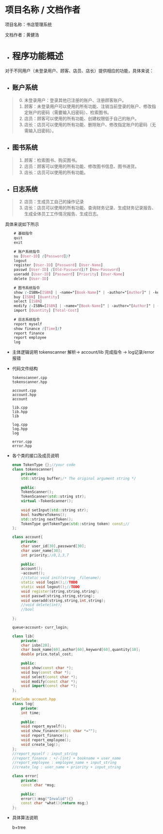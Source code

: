# 项目名称 / 文档作者
项目名称：书店管理系统

文档作者：黄健浩


- # 程序功能概述
对于不同用户（未登录用户、顾客、店员、店长）提供相应的功能，具体来说：
- ## 账户系统
> 0. 未登录用户：登录其他已注册的账户、注册顾客账户。
> 1. 顾客：未登录用户可以使用的所有功能、注销当前登录的账户、修改指定账户的密码（需要输入旧密码）、检索图书。
> 2. 店员：顾客可以使用的所有功能、创建权限低于自己的账户。
> 3. 店长：店员可以使用的所有功能、删除账户、修改指定账户的密码（无需输入旧密码）。
- ## 图书系统
> 1. 顾客：检索图书、购买图书。
> 2. 店员：顾客可以使用的所有功能、修改图书信息、图书进货。
> 3. 店长：店员可以使用的所有功能。

- ## 日志系统
> 2. 店员：生成员工自己的操作记录
> 3. 店长：店员可以使用的所有功能、查询财务记录、生成财务记录报告、生成全体员工工作情况报告、生成日志。

具体来说如下所示
```css
    # 基础指令
    quit
    exit
    
    # 账户系统指令
    su [User-ID] ([Password])?
    logout
    register [User-ID] [Password] [User-Name]
    passwd [User-ID] ([Old-Password])? [New-Password]
    useradd [User-ID] [Password] [Priority] [User-Name]
    delete [User-ID]
    
    # 图书系统指令
    show (-ISBN=[ISBN] | -name="[Book-Name]" | -author="[Author]" | -keyword="[Keyword]")?
    buy [ISBN] [Quantity]
    select [ISBN]
    modify (-ISBN=[ISBN] | -name="[Book-Name]" | -author="[Author]" | -keyword="[Keyword]" | -price=[Price])+
    import [Quantity] [Total-Cost]
    
    # 日志系统指令
    report myself
    show finance ([Time])?
    report finance
    report employee
    log
```


- 主体逻辑说明
tokenscanner 解析$\rightarrow$ account/lib 完成指令 $\rightarrow$ log记录/error报错
  
- 代码文件结构

  ```
  tokenscanner.cpp
  tokenscanner.hpp
  
  account.cpp
  account.hpp
  account
  
  lib.cpp
  lib.hpp
  lib
  
  log.cpp
  log.hpp
  log
  
  error.cpp
  error.hpp
  ```

  

- 各个类的接口及成员说明

  ```c++
  enum TokenType {};//your code
  class tokenscanner{
      private:
      std::string buffer;/* The original argument string */
      
      public:
      TokenScanner();
      TokenScanner(std::string str);
      virtual ~TokenScanner();
      
      void setInput(std::string str);
      bool hasMoreTokens();
      std::string nextToken();
      TokenType getTokenType(std::string token) const;//
  };
  ```

  ```c++
  class account{
      private:
      char user_id[30],passward[30];
      char user_name[30];
      int priority;//0,1,3,7
      
      public:
      account();
      ~account();
      //static void init(string _filename);
      static void login();//TODO
      static void logout();//TODO
      void register(string,string,string);
      void passwd(string,string,string);
      void useradd(string,string,int,string);
      //void delete(int);
      //bool
      
  };
  
  queue<account> curr_login;
  ```

  ```c++
  class lib{
      private:
      char isbn[20];
      char book_name[60],author[60],keyword[60],quantity[10];
      double price,total_cost;
      
      public:
      void show(const char *);
      void buy(const char *);
      void select(const char *);
      void modify(const char *);
      void import(const char *);
  };
  ```

  ```c++
  #include account.hpp
  class log{
      private:
      int time;
      
      public:
      void report_myself();
      void show_finance(const char *="");
      void report_finance();
      void report_employee();
      void create_log();
  };
  //report_myself : input_string
  //report_finance : +/-[int] + bookname + user_name
  //report_employee : employee_name + input_string
  //create_log : user_name + priority + input_string
  ```

  ```c++
  class error{
      private:
      const char *msg;
      
      public:
      error():msg("Invalid"){}
      const char *what(){return msg;}
  };
  ```

  

- 具体算法说明

  b+tree
